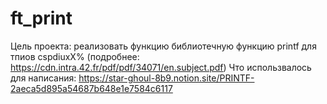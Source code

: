 # ft_print
Цель проекта: реализовать функцию библиотечную функцию printf для тпиов cspdiuxX% (подробнее: https://cdn.intra.42.fr/pdf/pdf/34071/en.subject.pdf)
Что использвалось для написания: https://star-ghoul-8b9.notion.site/PRINTF-2aeca5d895a54687b648e1e7584c6117
